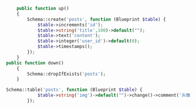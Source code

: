 ```php artisan make:migrate create_posts_table
	public function up()
    {
        Schema::create('posts', function (Blueprint $table) {
            $table->increments('id');
            $table->string('title',100)->default("");
            $table->text('content');
            $table->integer('user_id')->default(0);
            $table->timestamps();
        });
    }
public function down()
    {
        Schema::dropIfExists('posts');
    }

```
```php artisan make:migrate chang_img_into_posts
Schema::table('posts', function (Blueprint $table) {
            $table->string('img')->default("")->change()->comment('头像');;
        });

```


